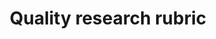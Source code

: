---
layout: page
title:  "Quality research rubric"
lang: en
permalink: "/qrr/"
trans_url: "/fr-needed/"
---